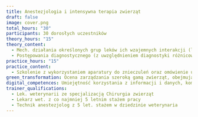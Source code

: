 ```yaml
---
title: Anestezjologia i intensywna terapia zwierząt
draft: false
image: cover.png
total_hours: "30"
participants: 30 dorosłych uczestników
theory_hours: "15"
theory_content:
  - Mech. działania określonych grup leków ich wzajemnych interakcji (leki do premedykacji, leki znieczulające miejscowo, leki do znieczuleń dożylnych, znieczulenia wziewne i inne)
  - Postępowania diagnostycznego (z uwzględnieniem diagnostyki różnicowej) i terapeutycznego oraz badania klinicznego pacjenta (stany nagłe wynikające z dysfunkcji krążeniowo-oddechowych)
practice_hours: "15"
practice_content:
  - Szkolenie z wykorzystaniem aparatury do znieczuleń oraz omówienie układów anestetycznych, wentylacji i mechanicznych urządzeń podtrzymujących proces oddychania, intubacja i monitorowanie pacjenta znieczulonego
green_transformation: Ocena zarządzania szeroką gamą zwierząt, obejmująca opiekę, dobrostan i warunki utrzymania zwierząt w zoo, parku dzikiej przyrody, stajni, gospodarstwie rolnym lub ośrodku badawczym. monitorowanie warunków zdrowotnych oraz Ratowanie zwierząt znalezionych w sytuacjach, które stanowią bezpośrednie lub potencjalne zagrożenie dla ich dobrostanu. zapewnianie bezpieczeństwa fizycznego i jego egzekwowanie.
digital_competences: Umiejętność korzystania z informacji i danych, komunikowanie się i współpracę, umiejętność korzystania z mediów, rozwiązywanie problemów oraz krytyczne myślenie.
trainer_qualifications:
  - Lek. weterynarii ze specjalizacją Chirurgia zwierząt
  - Lekarz wet. z co najmniej 5 letnim stażem pracy
  - Technik anestezjolog z 5 let. stażem w dziedzinie weterynaria
---
```


